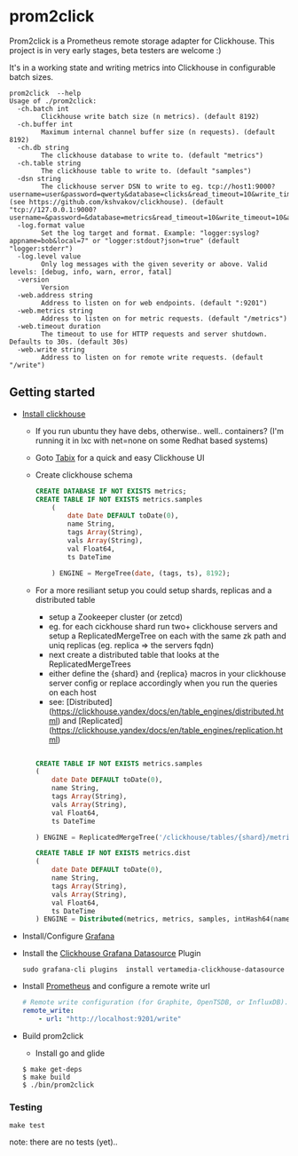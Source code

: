# prom2click

Prom2click is a Prometheus remote storage adapter for Clickhouse. This project is in very early stages, beta testers are welcome :)

It's in a working state and writing metrics into Clickhouse in configurable batch sizes.

```console
prom2click  --help
Usage of ./prom2click:
  -ch.batch int
        Clickhouse write batch size (n metrics). (default 8192)
  -ch.buffer int
        Maximum internal channel buffer size (n requests). (default 8192)
  -ch.db string
        The clickhouse database to write to. (default "metrics")
  -ch.table string
        The clickhouse table to write to. (default "samples")
  -dsn string
        The clickhouse server DSN to write to eg. tcp://host1:9000?username=user&password=qwerty&database=clicks&read_timeout=10&write_timeout=20&alt_hosts=host2:9000,host3:9000 (see https://github.com/kshvakov/clickhouse). (default "tcp://127.0.0.1:9000?username=&password=&database=metrics&read_timeout=10&write_timeout=10&alt_hosts=")
  -log.format value
        Set the log target and format. Example: "logger:syslog?appname=bob&local=7" or "logger:stdout?json=true" (default "logger:stderr")
  -log.level value
        Only log messages with the given severity or above. Valid levels: [debug, info, warn, error, fatal]
  -version
        Version
  -web.address string
        Address to listen on for web endpoints. (default ":9201")
  -web.metrics string
        Address to listen on for metric requests. (default "/metrics")
  -web.timeout duration
        The timeout to use for HTTP requests and server shutdown. Defaults to 30s. (default 30s)
  -web.write string
        Address to listen on for remote write requests. (default "/write")
```

## Getting started

* [Install clickhouse](https://clickhouse.yandex/)
    * If you run ubuntu they have debs, otherwise.. well.. containers? (I'm running it in lxc with net=none on some Redhat based systems)

    * Goto [Tabix](http://ui.tabix.io/) for a quick and easy Clickhouse UI

    * Create clickhouse schema
        ```sql
        CREATE DATABASE IF NOT EXISTS metrics;
        CREATE TABLE IF NOT EXISTS metrics.samples
            (
                date Date DEFAULT toDate(0),
                name String,
                tags Array(String),
                vals Array(String),
                val Float64,
                ts DateTime

            ) ENGINE = MergeTree(date, (tags, ts), 8192);
        ```
    * For a more resiliant setup you could setup shards, replicas and a distributed table
        * setup a Zookeeper cluster (or zetcd)
        * eg. for each cickhouse shard run two+ clickhouse servers and setup a ReplicatedMergeTree on each with the same zk path and uniq replicas (eg. replica => the servers fqdn)
        * next create a distributed table that looks at the ReplicatedMergeTrees
        * either define the {shard} and {replica} macros in your clickhouse server config or replace accordingly when you run the queries on each host
        * see: [Distributed]    (https://clickhouse.yandex/docs/en/table_engines/distributed.html) and [Replicated] (https://clickhouse.yandex/docs/en/table_engines/replication.html)
    	```sql

    	CREATE TABLE IF NOT EXISTS metrics.samples
    	(
    		date Date DEFAULT toDate(0),
    		name String,
    		tags Array(String),
    		vals Array(String),
    		val Float64,
    		ts DateTime

    	) ENGINE = ReplicatedMergeTree('/clickhouse/tables/{shard}/metrics.samples', '  {replica}', date, (tags, ts), 8192);

    	CREATE TABLE IF NOT EXISTS metrics.dist
    	(
    		date Date DEFAULT toDate(0),
    		name String,
    		tags Array(String),
    		vals Array(String),
    		val Float64,
    		ts DateTime
    	) ENGINE = Distributed(metrics, metrics, samples, intHash64(name));
        ```

* Install/Configure [Grafana](https://grafana.com/)
* Install the [Clickhouse Grafana Datasource](https://github.com/Vertamedia/clickhouse-grafana) Plugin
     ```console
    sudo grafana-cli plugins  install vertamedia-clickhouse-datasource
     ```
* Install [Prometheus](https://prometheus.io/) and configure a remote write url
    ```yaml
    # Remote write configuration (for Graphite, OpenTSDB, or InfluxDB).
    remote_write:
        - url: "http://localhost:9201/write"

    ```
* Build prom2click
    * Install go and glide

    ```console
    $ make get-deps
    $ make build
    $ ./bin/prom2click
    ```

### Testing

``make test``

note: there are no tests (yet)..